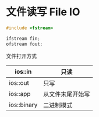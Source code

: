 # 文件读写 File IO
```C++
#include <fstream>
```
```C++
ifstream fin;
ofstream fout;
```

文件打开方式

|ios::in|只读|
|---|---|
|ios::out|只写|
|ios::app|从文件末尾开始写|
|ios::binary|二进制模式|